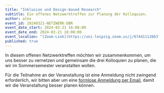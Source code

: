 ```yaml
---
title: "Inklusion und Design-based Research"
subtitle: Ein offenes Netzwerktreffen zur Planung der Kolloquien.
author: alex
event_id: 20240321-NETZWERK-DBR
event_date_start: 2024-03-21 16:00:00
event_date_end: 2024-03-21 18:00:00
event_location: "[Zoom-Link](https://uni-leipzig.zoom.us/j/67441112663?pwd=azhtdXJDYk9RSkVISlM3dzBQZG8vZz09)"
published: true
---
```


In diesem offenen Netzwerktreffen möchten wir zusammenkommen, um uns besser zu vernetzen und gemeinsam die drei Kolloquien zu planen, die wir im Sommersemester veranstalten wollen.

Für die Teilnahme an der Veranstaltung ist eine Anmeldung nicht zwingend erforderlich, wir bitten aber um eine [formlose Anmeldung per Email](mailto:sekretariat@inklusion.network), damit wir die Veranstaltung besser planen können. 